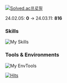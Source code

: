 [![Solved.ac프로필](http://mazassumnida.wtf/api/v2/generate_badge?boj=thinker99)](https://solved.ac/thinker99)

24.02.05: **0** -> 24.03.11: **816**




### Skills
![My Skills](https://skillicons.dev/icons?i=c,python,aws,bash)

### Tools & Environments
![My EnvTools](https://skillicons.dev/icons?i=clion,pycharm,vim,debian)


[![Hits](https://hits.seeyoufarm.com/api/count/incr/badge.svg?url=https%3A%2F%2Fgithub.com%2Fkitsune03k&count_bg=%23FF0000&title_bg=%23EEEEEE&icon=&icon_color=%23FFFFFF&title=hits&edge_flat=false)](https://hits.seeyoufarm.com)
